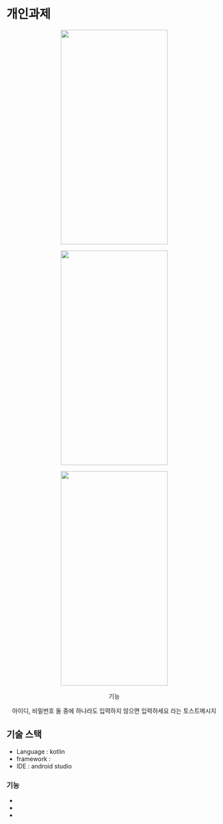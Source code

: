 # 개인과제 



<p align="center">
<img src="https://user-images.githubusercontent.com/94061061/259588265-0d6f3a18-0a9a-405b-9f6a-9e796a369f17.png" width="250" height="500"/>
</p>

<p align="center">
<img src="https://user-images.githubusercontent.com/94061061/259588276-47194265-5683-4cb4-8460-3cc12bdf78ea.png" width="250" height="500"/>
</p>

<p align="center">
<img src="https://user-images.githubusercontent.com/94061061/259588276-47194265-5683-4cb4-8460-3cc12bdf78ea.png" width="250" height="500"/>
</p>


<p align="center">기능</p>
<p align="center">아이디, 비밀번호 둘 중에 하나라도 입력하지 않으면 입력하세요 라는 토스트메시지</p>
<p> </p>
<p> </p>


## 기술 스택

* Language : kotlin
* framework : 
* IDE : android studio

### 기능
* 
* 
* 
